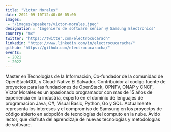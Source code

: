```yaml
---
title: "Victor Morales"
date: 2021-09-10T12:40:06-05:00
images:
 - "/images/speakers/victor-morales.jpeg"
designation : "Ingeniero de software senior @ Samsung Electronics"
country: "mx"
twitter: "https://twitter.com/electrocucarach"
linkedin: "https://www.linkedin.com/in/electrocucaracha/"
github: "https://github.com/electrocucaracha/"
events:
 - 2021
 - 2022
---
```


Master en Tecnologías de la Información, Co-fundador de la comunidad de OpenStackGDL y Cloud-Native El Salvador. Contribuidor al codigo fuente de proyectos para las fundaciones de OpenStack, OPNFV, ONAP y CNCF, Victor Morales es un apasionado programador con mas de 15 años de experiencia en la industria, experto en el dominio de lenguajes de programacion Java, C#, Visual Basic, Python, Go y SQL. Actualmente representa los intereses y el compromiso de Samsung en los proyectos de código abierto en adopción de tecnologías del computo en la nube. Ávido lector, que disfruta del aprendizaje de nuevas tecnologías y metodologías de software.